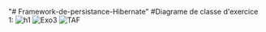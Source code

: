 "# Framework-de-persistance-Hibernate" 
#Diagrame de classe d'exercice 1:
![h1](https://github.com/adnan-khadija/Hibernate/assets/147508009/e9644338-3d48-4693-9020-4e4eef30a6b4)
![Exo3](https://github.com/adnan-khadija/Hibernate/assets/147508009/df4e9256-5e16-429e-9e2a-2409aef71e6b)
![TAF](https://github.com/adnan-khadija/Hibernate/assets/147508009/bf697317-33ee-4d3e-8891-af8656410720)


